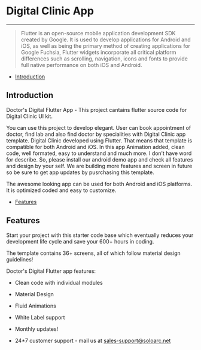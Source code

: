 # Digital Clinic App

---
<blockquote>Flutter is an open-source mobile application development SDK created by Google. It is used to develop applications for Android and iOS, as well as being the primary method of creating applications for Google Fuchsia, Flutter widgets incorporate all critical platform differences such as scrolling, navigation, icons and fonts to provide full native performance on both iOS and Android.</blockquote>


- [Introduction](#section-1)

<a name="section-1"></a>
## Introduction

Doctor's Digital Flutter App - This project cantains flutter source code for Digital Clinic UI kit.

You can use this project to develop elegant. User can book appointment of doctor, find lab and also find doctor by specialities with Digital Clinic app template. Digital Clinic developed using Flutter. That means that template is compatible for both Android and iOS. In this app Animation added, clean code, well formated, easy to understand and much more. I don’t have word for describe. So, please install our android demo app and check all features and design by your self. We are building more features and screen in future so be sure to get app updates by pusrchasing this template.

The awesome looking app can be used for both Android and iOS platforms. It is optimized coded and easy to customize.

- [Features](#section-2)

<a name="section-2"></a>
## Features
Start your project with this starter code base which eventually reduces your development life cycle and save your 600+ hours in coding.

The template contains 36+ screens, all of which follow material design guidelines!

Doctor's Digital Flutter app features:

- Clean code with individual modules

- Material Design

- Fluid Animations

- White Label support

- Monthly updates!

- 24*7 customer support - mail us at [sales-support@soloarc.net](mailto:sales-support@soloarc.net)
